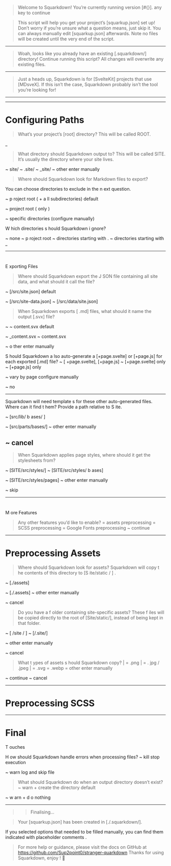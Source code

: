 > Welcome to Squarkdown! You’re currently running version [#{}].
any key to continue

> This script will help you get your project’s [squarkup.json] set up!
> Don’t worry if you’re unsure what a question means, just skip it. You can always manually edit [squarkup.json] afterwards.
> Note no files will be created until the very end of the script.

---
> Woah, looks like you already have an existing [.squarkdown/] directory!
> Continue running this script? All changes will overwrite any existing files.
---

> Just a heads up, Squarkdown is for [SvelteKit] projects that use [MDsveX].
> If this isn’t the case, Squarkdown probably isn’t the tool you’re looking for!

---


------------------------------------------


# Configuring Paths

> What’s your project’s [root] directory?
This will be called ROOT.

_

> What directory should Squarkdown output to?
This will be called SITE. It’s usually the directory where your site lives.

~ site/
~ .site/
~ _site/
~ other
enter manually


> Where should Squarkdown look for Markdown files to export?

You can choose directories to exclude in the
n
ext question.

~
p
roject root
(
+
a
ll subdirectories)
default

~ project root
(
only
)

~ specific directories (configure manually)

>
W
hich directories
s
hould Squarkdown
i
gnore?

~ none
~
p
roject root
~ directories starting with .
~ directories starting with _


------------------------------------------


#
E
xporting Files


> Where should Squarkdown export the
J
SON file containing all site data, and what should it call the file?

~ [/src/site.json]
default

~ [/src/site-data.json]
~ [/src/data/site.json]

> When Squarkdown exports
[
.md] files, what should it name the output [.svx] file?

~
~
content.svx
default

~ _content.svx
~ content.svx

~
o
ther
enter manually


>
S
hould Squarkdown
a
lso auto-generate a [+page.svelte] or [+page.js] for each exported [.md] file?
~
[
+page.svelte], [+page.js]
~ [+page.svelte] only
~ [+page.js] only

~ vary by page
configure manually

~ no

---
>
Squarkdown will need template
s
for these
other auto-generated files. Where can it find
t
hem?
Provide a path relative to
S
ite.

~ [src/lib/
b
ases/
]

~ [src/parts/bases/]
~ other
enter manually

~ cancel
---

> When Squarkdown applies page styles, where should it get the stylesheets from?

~ [SITE/src/styles/]
~ [SITE/src/styles/
b
ases]

~ [SITE/src/styles/pages]
~ other
enter manually

~ skip


------------------------------------------


#
M
ore Features

> Any other features you’d like to enable?
=
assets preprocessing
=
SCSS preprocessing
=
Google Fonts preprocessing
~ continue


------------------------------------------

# Preprocessing Assets

> Where should Squarkdown look for assets?
Squarkdown will copy
t
he contents of this directory to
[S
ite/static
/
]
.

~ [./assets]

~ [./.assets]
~ other
enter manually

~ cancel


> Do you have a
f
older containing site-specific assets?
These
f
iles will be copied directly to the root of [Site/static/], instead of being kept in that folder.

~
[
/site
/
]
~ [/.site/]

~ other
enter manually

~ cancel

> What
t
ypes of assets
s
hould Squarkdown copy?
|
=
.png
|
=
.
jpg / .jpeg
|
= .svg
= .webp
= other
enter manually

~ continue
~
cancel


------------------------------------------


# Preprocessing SCSS

>


------------------------------------------


# Final
T
ouches

>
H
ow should Squarkdown
handle errors when processing files?
~ kill
stop execution

~ warn
log and skip file


> What should Squarkdown do when an output directory
doesn’t exist?
~ warn + create the directory
default

~
w
arn +
d
o nothing


------------------------------------------


>
>> Finalising...

> Your [squarkup.json] has been created in [./.squarkdown/].
>
If you selected options that needed to be filled manually, you can find them indicated with placeholder comments
.

> For more help or guidance, please visit the docs on GitHub at https://github.com/Sup2point0/stranger-quarkdown
> Thanks for using Squarkdown, enjoy
!
🥕
